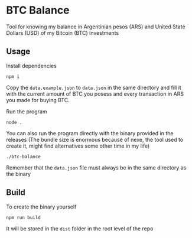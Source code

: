# BTC Balance

Tool for knowing my balance in Argentinian pesos (ARS) and United State Dollars (USD) of my Bitcoin (BTC) investments

## Usage

Install dependencies

`npm i` 

Copy the `data.example.json` to `data.json` in the same directory and fill it with the current amount of BTC you posess and every transaction in ARS you made for buying BTC.

Run the program

`node .`

You can also run the program directly with the binary provided in the releases (The bundle size is enormous because of nexe, the tool used to create it, might find alternatives some other time in my life)

`./btc-balance`

Remember that the `data.json` file must always be in the same directory as the binary

## Build

To create the binary yourself

`npm run build`

It will be stored in the `dist` folder in the root level of the repo